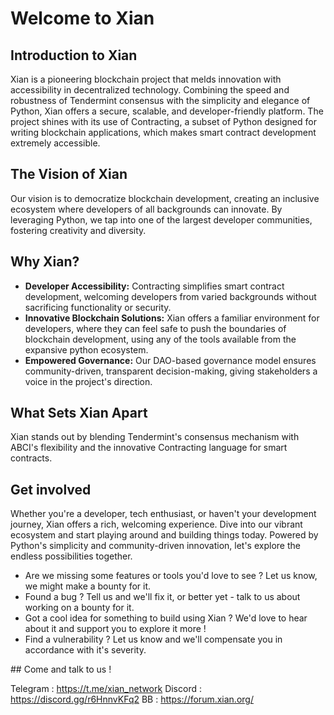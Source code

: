 # Welcome to Xian

## Introduction to Xian

Xian is a pioneering blockchain project that melds innovation with accessibility in decentralized technology. Combining the speed and robustness of Tendermint consensus with the simplicity and elegance of Python, Xian offers a secure, scalable, and developer-friendly platform. The project shines with its use of Contracting, a subset of Python designed for writing blockchain applications, which makes smart contract development extremely accessible.

## The Vision of Xian

Our vision is to democratize blockchain development, creating an inclusive ecosystem where developers of all backgrounds can innovate. By leveraging Python, we tap into one of the largest developer communities, fostering creativity and diversity.

## Why Xian?

- **Developer Accessibility:** Contracting simplifies smart contract development, welcoming developers from varied backgrounds without sacrificing functionality or security.
- **Innovative Blockchain Solutions:** Xian offers a familiar environment for developers, where they can feel safe to push the boundaries of blockchain development, using any of the tools available from the expansive python ecosystem.
- **Empowered Governance:** Our DAO-based governance model ensures community-driven, transparent decision-making, giving stakeholders a voice in the project's direction.

## What Sets Xian Apart

Xian stands out by blending Tendermint's consensus mechanism with ABCI's flexibility and the innovative Contracting language for smart contracts.

## Get involved

Whether you're a developer, tech enthusiast, or haven't your development journey, Xian offers a rich, welcoming experience. Dive into our vibrant ecosystem and start playing around and building things today.
Powered by Python's simplicity and community-driven innovation, let's explore the endless possibilities together. 

- Are we missing some features or tools you'd love to see ? Let us know, we might make a bounty for it.
- Found a bug ? Tell us and we'll fix it, or better yet - talk to us about working on a bounty for it.
- Got a cool idea for something to build using Xian ? We'd love to hear about it and support you to explore it more !
- Find a vulnerability ? Let us know and we'll compensate you in accordance with it's severity.


## Come and talk to us !

Telegram : https://t.me/xian_network
Discord : https://discord.gg/r6HnnvKFq2
BB : https://forum.xian.org/
